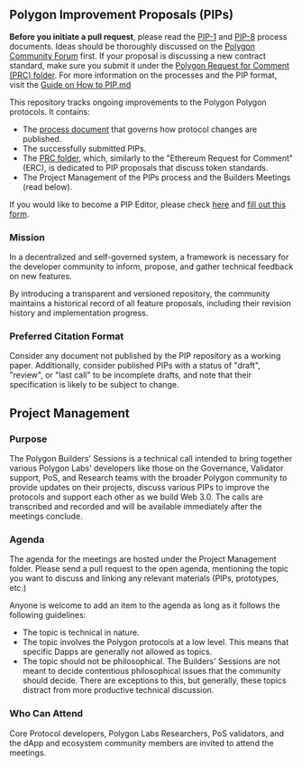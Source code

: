 ## Polygon Improvement Proposals (PIPs)

**Before you initiate a pull request**, please read the [PIP-1](https://github.com/0xgioser/Polygon-Improvement-Proposals/tree/main/PIPs) and [PIP-8](https://github.com/0xgioser/Polygon-Improvement-Proposals/tree/main/PIPs) process documents. Ideas should be thoroughly discussed on the [Polygon Community Forum](https://forum.polygon.technology/) first.
If your proposal is discussing a new contract standard, make sure you submit it under the [Polygon Request for Comment (PRC) folder](https://github.com/hrook1/Polygon-Improvement-Proposals/tree/main/PIP/PRC).
For more information on the processes and the PIP format, visit the [Guide on How to PIP.md](https://github.com/0xgioser/Polygon-Improvement-Proposals/blob/main/Guide%20on%20How%20to%20PIP.md)

This repository tracks ongoing improvements to the Polygon Polygon protocols. It contains:

- The [process document](https://forum.polygon.technology/) that governs how protocol changes are published.
- The successfully submitted PIPs.
- The [PRC folder](https://github.com/0xgioser/Polygon-Improvement-Proposals/tree/main/PIPs/PRC), which, similarly to the "Ethereum Request for Comment" (ERC), is dedicated to PIP proposals that discuss token standards.
- The Project Management of the PIPs process and the Builders Meetings (read below).

If you would like to become a PIP Editor, please check [here](https://github.com/0xgioser/Polygon-Improvement-Proposals/blob/main/How%20to%20become%20a%20PIP%20Editor.md) and [fill out this form](https://docs.google.com/forms/d/e/1FAIpQLSc6GYClhafq5sPsRDhvJeCf66dCq_iwKzwdv8uVIfu_4Y1YLw/viewform).

### Mission

In a decentralized and self-governed system, a framework is necessary for the developer community to inform, propose, and gather technical feedback on new features.

By introducing a transparent and versioned repository, the community maintains a historical record of all feature proposals, including their revision history and implementation progress.

### Preferred Citation Format

Consider any document not published by the PIP repository as a working paper. Additionally, consider published PIPs with a status of "draft", "review", or "last call" to be incomplete drafts, and note that their specification is likely to be subject to change.

## Project Management

### Purpose

The Polygon Builders' Sessions is a technical call intended to bring together various Polygon Labs' developers like those on the Governance, Validator support, PoS, and Research teams with the broader Polygon community to provide updates on their projects, discuss various PIPs to improve the protocols and support each other as we build Web 3.0.
The calls are transcribed and recorded and will be available immediately after the meetings conclude.

### Agenda

The agenda for the meetings are hosted under the Project Management folder. Please send a pull request to the open agenda, mentioning the topic you want to discuss and linking any relevant materials (PIPs, prototypes, etc.)

Anyone is welcome to add an item to the agenda as long as it follows the following guidelines:

- The topic is technical in nature.
- The topic involves the Polygon protocols at a low level. This means that specific Dapps are generally not allowed as topics.
- The topic should not be philosophical. The Builders' Sessions are not meant to decide contentious philosophical issues that the community should decide. There are exceptions to this, but generally, these topics distract from more productive technical discussion.

### Who Can Attend

Core Protocol developers, Polygon Labs Researchers, PoS validators, and the dApp and ecosystem community members are invited to attend the meetings.
